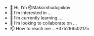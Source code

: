 - 👋 Hi, I’m @Maksimhudojnikov
- 👀 I’m interested in ...
- 🌱 I’m currently learning ...
- 💞️ I’m looking to collaborate on ...
- 📫 How to reach me ...+375296502175

<!---
Maksimhudojnikov/Maksimhudojnikov is a ✨ special ✨ repository because its `README.md` (this file) appears on your GitHub profile.
You can click the Preview link to take a look at your changes.
--->
